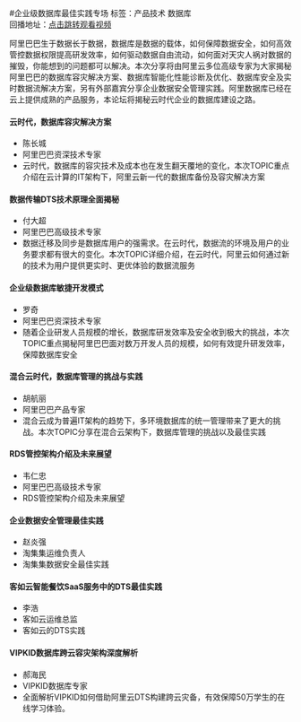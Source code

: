 #企业级数据库最佳实践专场标签：<kbd>产品技术</kbd> <kbd>数据库</kbd><br>回播地址：[点击跳转观看视频](https://alhlsvodhls08.e.vhall.com/mp4record/SessiononBestPracticesonEnterprise-levelDatabases.mp4)阿里巴巴生于数据长于数据，数据库是数据的载体，如何保障数据安全，如何高效管控数据权限提高研发效率，如何驱动数据自由流动，如何面对天灾人祸对数据的摧毁，你能想到的问题都可以解决。本次分享将由阿里云多位高级专家为大家揭秘阿里巴巴的数据库容灾解决方案、数据库智能化性能诊断及优化、数据库安全及实时数据流解决方案，另有外部嘉宾分享企业数据安全管理实践。阿里数据库已经在云上提供成熟的产品服务，本论坛将揭秘云时代企业的数据库建设之路。#### 云时代，数据库容灾解决方案* 陈长城* 阿里巴巴资深技术专家*  云时代，数据库的容灾技术及成本也在发生翻天覆地的变化，本次TOPIC重点介绍在云计算的IT架构下，阿里云新一代的数据库备份及容灾解决方案#### 数据传输DTS技术原理全面揭秘* 付大超* 阿里巴巴高级技术专家* 数据迁移及同步是数据库用户的强需求。在云时代，数据流的环境及用户的业务要求都有很大的变化。本次TOPIC详细介绍，在云时代，阿里云如何通过新的技术为用户提供更实时、更优体验的数据流服务#### 企业级数据库敏捷开发模式* 罗奇* 阿里巴巴资深技术专家*  随着企业研发人员规模的增长，数据库研发效率及安全收到极大的挑战，本次TOPIC重点揭秘阿里巴巴面对数万开发人员的规模，如何有效提升研发效率，保障数据库安全#### 混合云时代，数据库管理的挑战与实践* 胡航丽* 阿里巴巴产品专家* 混合云成为普遍IT架构的趋势下，多环境数据库的统一管理带来了更大的挑战。本次TOPIC分享在混合云架构下，数据库管理的挑战以及最佳实践#### RDS管控架构介绍及未来展望* 韦仁忠* 阿里巴巴高级技术专家* RDS管控架构介绍及未来展望#### 企业数据安全管理最佳实践* 赵炎强* 淘集集运维负责人* 淘集集数据安全最佳实践#### 客如云智能餐饮SaaS服务中的DTS最佳实践* 李浩* 客如云运维总监* 客如云的DTS实践#### VIPKID数据库跨云容灾架构深度解析* 郝海民* VIPKID数据库专家* 全面解析VIPKID如何借助阿里云DTS构建跨云灾备，有效保障50万学生的在线学习体验。